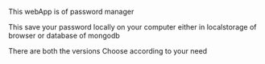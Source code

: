This webApp is  of password manager

This save your password locally on your computer either in localstorage of browser or database of mongodb

There are both the versions
Choose according to your need
